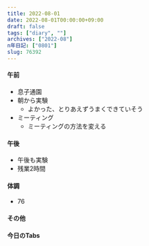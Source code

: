 ```yaml
---
title: 2022-08-01
date: 2022-08-01T00:00:00+09:00
draft: false
tags: ["diary", ""]
archives: ["2022-08"]
n年日記: ["0801"]
slug: 76392
---
```

#### 午前
- 息子通園
- 朝から実験
  - よかった、とりあえずうまくできていそう
- ミーティング
  - ミーティングの方法を変える
#### 午後
- 午後も実験
- 残業2時間
#### 体調
- 76
#### その他
#### 今日のTabs